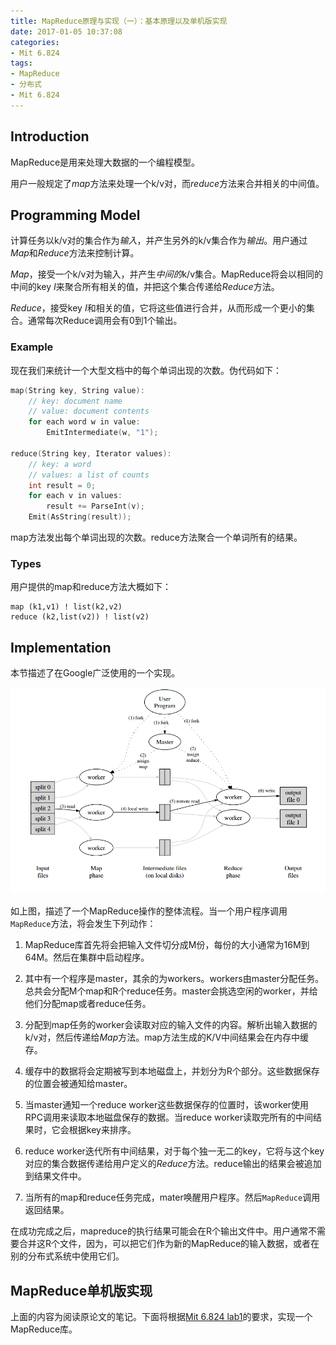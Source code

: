 ```yaml
---
title: MapReduce原理与实现（一）：基本原理以及单机版实现
date: 2017-01-05 10:37:08
categories:
- Mit 6.824
tags:
- MapReduce
- 分布式
- Mit 6.824
---
```


## Introduction

MapReduce是用来处理大数据的一个编程模型。

用户一般规定了*map*方法来处理一个k/v对，而*reduce*方法来合并相关的中间值。

## Programming Model

计算任务以k/v对的集合作为*输入*，并产生另外的k/v集合作为*输出*。用户通过*Map*和*Reduce*方法来控制计算。

*Map*，接受一个k/v对为输入，并产生*中间的*k/v集合。MapReduce将会以相同的中间的key *I*来聚合所有相关的值，并把这个集合传递给*Reduce*方法。

*Reduce*，接受key *I*和相关的值，它将这些值进行合并，从而形成一个更小的集合。通常每次Reduce调用会有0到1个输出。

### Example

现在我们来统计一个大型文档中的每个单词出现的次数。伪代码如下：

``` c++
map(String key, String value):
	// key: document name
	// value: document contents
	for each word w in value:
		EmitIntermediate(w, "1");

reduce(String key, Iterator values):
	// key: a word
	// values: a list of counts
	int result = 0;
	for each v in values:
		result += ParseInt(v);
	Emit(AsString(result));
```

map方法发出每个单词出现的次数。reduce方法聚合一个单词所有的结果。

### Types

用户提供的map和reduce方法大概如下：

	map (k1,v1) ! list(k2,v2)
	reduce (k2,list(v2)) ! list(v2)
## Implementation

本节描述了在Google广泛使用的一个实现。

![](/images/mapreduce_implement_01.png)

如上图，描述了一个MapReduce操作的整体流程。当一个用户程序调用`MapReduce`方法，将会发生下列动作：

1. MapReduce库首先将会把输入文件切分成M份，每份的大小通常为16M到64M。然后在集群中启动程序。

2. 其中有一个程序是master，其余的为workers。workers由master分配任务。总共会分配M个map和R个reduce任务。master会挑选空闲的worker，并给他们分配map或者reduce任务。

3. 分配到map任务的worker会读取对应的输入文件的内容。解析出输入数据的k/v对，然后传递给*Map*方法。map方法生成的K/V中间结果会在内存中缓存。

4. 缓存中的数据将会定期被写到本地磁盘上，并划分为R个部分。这些数据保存的位置会被通知给master。

5. 当master通知一个reduce worker这些数据保存的位置时，该worker使用RPC调用来读取本地磁盘保存的数据。当reduce worker读取完所有的中间结果时，它会根据key来排序。

6. reduce worker迭代所有中间结果，对于每个独一无二的key，它将与这个key对应的集合数据传递给用户定义的*Reduce*方法。reduce输出的结果会被追加到结果文件中。

7. 当所有的map和reduce任务完成，mater唤醒用户程序。然后`MapReduce`调用返回结果。

在成功完成之后，mapreduce的执行结果可能会在R个输出文件中。用户通常不需要合并这R个文件，因为，可以把它们作为新的MapReduce的输入数据，或者在别的分布式系统中使用它们。


## MapReduce单机版实现

上面的内容为阅读原论文的笔记。下面将根据[Mit 6.824 lab1](https://pdos.csail.mit.edu/6.824/labs/lab-1.html)的要求，实现一个MapReduce库。





